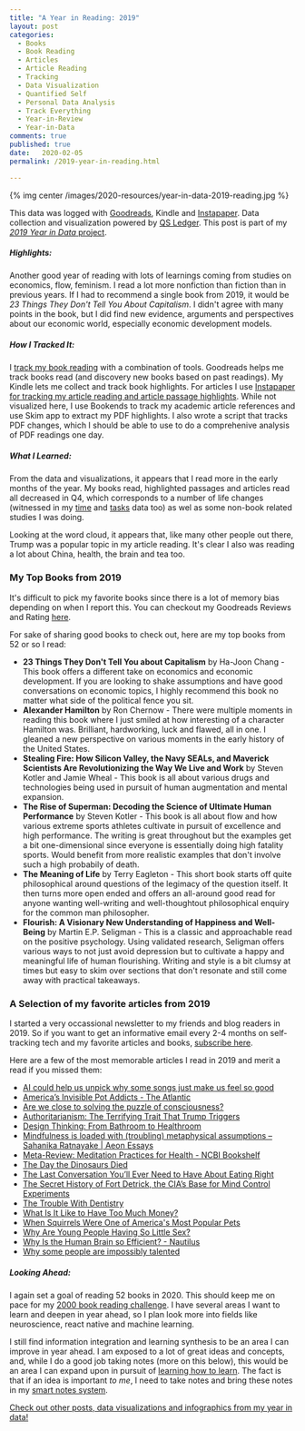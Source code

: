 ```yaml
---
title: "A Year in Reading: 2019"
layout: post
categories:
  - Books
  - Book Reading
  - Articles
  - Article Reading
  - Tracking
  - Data Visualization
  - Quantified Self
  - Personal Data Analysis
  - Track Everything
  - Year-in-Review
  - Year-in-Data
comments: true
published: true
date:   2020-02-05
permalink: /2019-year-in-reading.html

---
```


{% img center /images/2020-resources/year-in-data-2019-reading.jpg %}

This data was logged with [Goodreads](http://www.markwk.com/2016/11/book-reading-tracking.html), Kindle and [Instapaper](http://www.markwk.com/article-tracking-with-instapaper.html). Data collection and visualization powered by [QS Ledger](https://github.com/markwk/qs_ledger). This post is part of my [*2019 Year in Data* project](http://www.markwk.com/category/year-in-data/). 

##### Highlights: 

Another good year of reading with lots of learnings coming from studies on economics, flow, feminism. I read a lot more nonfiction than fiction than in previous years. If I had to recommend a single book from 2019, it would be *23 Things They Don't Tell You About Capitalism*. I didn't agree with many points in the book, but I did find new evidence, arguments and perspectives about our economic world, especially economic development models. 

##### How I Tracked It: 

I [track my book reading](http://www.markwk.com/2016/11/book-reading-tracking.html) with a combination of tools. Goodreads helps me track books read (and discovery new books based on past readings). My Kindle lets me collect and track book highlights. For articles I use [Instapaper for tracking my article reading and article passage highlights](http://www.markwk.com/article-tracking-with-instapaper.html). While not visualized here, I use Bookends to track my academic article references and use Skim app to extract my PDF highlights. I also wrote a script that tracks PDF changes, which I should be able to use to do a comprehenive analysis of PDF readings one day. 

##### What I Learned: 

From the data and visualizations, it appears that I read more in the early months of the year. My books read, highlighted passages and articles read all decreased in Q4, which corresponds to a number of life changes (witnessed in my [time](http://www.markwk.com/2020-year-in-time.html) and [tasks](http://www.markwk.com/2020-year-in-tasks-goals.html) data too) as wel as some non-book related studies I was doing. 

Looking at the word cloud, it appears that, like many other people out there, Trump was a popular topic in my article reading. It's clear I also was reading a lot about China, health, the brain and tea too. 

### My Top Books from 2019

It's difficult to pick my favorite books since there is a lot of memory bias depending on when I report this.  You can checkout my Goodreads Reviews and Rating [here](https://www.goodreads.com/user_challenges/14641531).

For sake of sharing good books to check out, here are my top books from 52 or so I read: 

- **23 Things They Don't Tell You about Capitalism** by Ha-Joon Chang - This book offers a different take on economics and economic development. If you are looking to shake assumptions and have good conversations on economic topics, I highly recommend this book no matter what side of the political fence you sit. 
- **Alexander Hamilton** by Ron Chernow - There were multiple moments in reading this book where I just smiled at how interesting of a character Hamilton was. Brilliant, hardworking, luck and flawed, all in one. I gleaned a new perspective on various moments in the early history of the United States.  
- **Stealing Fire: How Silicon Valley, the Navy SEALs, and Maverick Scientists Are Revolutionizing the Way We Live and Work** by Steven Kotler and Jamie Wheal - This book is all about various drugs and technologies being used in pursuit of human augmentation and mental expansion. 
- **The Rise of Superman: Decoding the Science of Ultimate Human Performance** by Steven Kotler - This book is all about flow and how various extreme sports athletes cultivate in pursuit of excellence and high performance. The writing is great throughout but the examples get a bit one-dimensional since everyone is essentially doing high fatality sports. Would benefit from more realistic examples that don't involve such a high probabily of death. 
- **The Meaning of Life** by Terry Eagleton - This short book starts off quite philosophical around questions of the legimacy of the question itself. It then turns more open ended and offers an all-around good read for anyone wanting well-writing and well-thoughtout philosophical enquiry for the common man philosopher. 
- **Flourish: A Visionary New Understanding of Happiness and Well-Being** by Martin E.P. Seligman - This is a classic and approachable read on the positive psychology. Using validated research, Seligman offers various ways to not just avoid depression but to cultivate a happy and meaningful life of human flourishing. Writing and style is a bit clumsy at times but easy to skim over sections that don't resonate and still come away with practical takeaways. 

### A Selection of my favorite articles from 2019

I started a very occassional newsletter to my friends and blog readers in 2019. So if you want to get an informative email every 2-4 months on self-tracking tech and my favorite articles and books, [subscribe here](TODO).

Here are a few of the most memorable articles I read in 2019 and merit a read if you missed them: 

- [AI could help us unpick why some songs just make us feel so good](https://www.technologyreview.com/s/614666/ai-machine-learning-music-feel-good/)
- [America’s Invisible Pot Addicts - The Atlantic](https://getpocket.com/explore/item/america-s-invisible-pot-addicts)
- [Are we close to solving the puzzle of consciousness?](http://www.bbc.com/future/story/20190326-are-we-close-to-solving-the-puzzle-of-consciousness)
- [Authoritarianism: The Terrifying Trait That Trump Triggers](https://psmag.com/news/authoritarianism-the-terrifying-trait-that-trump-triggers)
- [Design Thinking: From Bathroom to Healthroom](https://www.goinvo.com/features/from-bathroom-to-healthroom/)
- [Mindfulness is loaded with (troubling) metaphysical assumptions – Sahanika Ratnayake | Aeon Essays](https://aeon.co/essays/mindfulness-is-loaded-with-troubling-metaphysical-assumptions)
- [Meta-Review: Meditation Practices for Health - NCBI Bookshelf](https://www.ncbi.nlm.nih.gov/books/NBK38353/)
- [The Day the Dinosaurs Died](https://www.newyorker.com/magazine/2019/04/08/the-day-the-dinosaurs-died)
- [The Last Conversation You’ll Ever Need to Have About Eating Right](http://www.grubstreet.com/2018/03/ultimate-conversation-on-healthy-eating-and-nutrition.html)
- [The Secret History of Fort Detrick, the CIA’s Base for Mind Control Experiments](https://politi.co/2I7zNfE)
- [The Trouble With Dentistry](https://www.theatlantic.com/magazine/archive/2019/05/the-trouble-with-dentistry/586039/)
- [What Is It Like to Have Too Much Money?](https://www.vanityfair.com/style/2014/05/super-rich-perfection-anxiety)
- [When Squirrels Were One of America's Most Popular Pets](http://www.atlasobscura.com/articles/pet-squirrel-craze)
- [Why Are Young People Having So Little Sex?](https://www.theatlantic.com/magazine/archive/2018/12/the-sex-recession/573949/)
- [Why Is the Human Brain so Efficient? - Nautilus](http://getpocket.com/explore/item/why-is-the-human-brain-so-efficient)
- [Why some people are impossibly talented](https://www.bbc.com/worklife/article/20191118-what-shapes-a-polymath---and-do-we-need-them-more-than-ever)

##### Looking Ahead: 

I again set a goal of reading 52 books in 2020. This should keep me on pace for my [2000 book reading challenge](http://www.markwk.com/2016/06/2000-book-reading-challenge.html). I have several areas I want to learn and deepen in year ahead, so I plan look more into fields like neuroscience, react native and machine learning. 

I still find information integration and learning synthesis to be an area I can improve in year ahead. I am exposed to a lot of great ideas and concepts, and, while I do a good job taking notes (more on this below), this would be an area I can expand upon in pursuit of [learning how to learn](http://www.markwk.com/science-of-learning.html). The fact is that if an idea is important *to me*, I need to take notes and bring these notes in my [smart notes system](http://www.markwk.com/plain-text-life.html). 

[Check out other posts, data visualizations and infographics from my year in data!](http://www.markwk.com/category/year-in-data/)